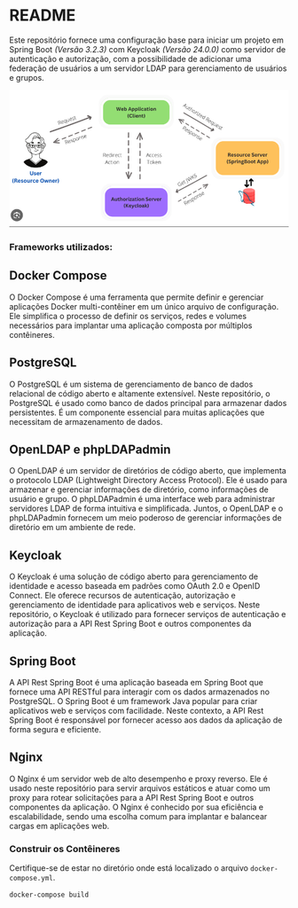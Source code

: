 # README

Este repositório fornece uma configuração base para iniciar um projeto em Spring Boot _(Versão 3.2.3)_ com Keycloak _(Versão 24.0.0)_ como servidor de autenticação e autorização, com a possibilidade de adicionar uma federação de usuários a um servidor LDAP para gerenciamento de usuários e grupos.

<p>
  <img src="https://raw.githubusercontent.com/haryelnascimento/spring-keycloak/master/imge/diagram.png" alt="Diagram">
</p>

### Frameworks utilizados:

## Docker Compose
O Docker Compose é uma ferramenta que permite definir e gerenciar aplicações Docker multi-contêiner em um único arquivo de configuração. Ele simplifica o processo de definir os serviços, redes e volumes necessários para implantar uma aplicação composta por múltiplos contêineres.

## PostgreSQL
O PostgreSQL é um sistema de gerenciamento de banco de dados relacional de código aberto e altamente extensível. Neste repositório, o PostgreSQL é usado como banco de dados principal para armazenar dados persistentes. É um componente essencial para muitas aplicações que necessitam de armazenamento de dados.

## OpenLDAP e phpLDAPadmin
O OpenLDAP é um servidor de diretórios de código aberto, que implementa o protocolo LDAP (Lightweight Directory Access Protocol). Ele é usado para armazenar e gerenciar informações de diretório, como informações de usuário e grupo. O phpLDAPadmin é uma interface web para administrar servidores LDAP de forma intuitiva e simplificada. Juntos, o OpenLDAP e o phpLDAPadmin fornecem um meio poderoso de gerenciar informações de diretório em um ambiente de rede.

## Keycloak
O Keycloak é uma solução de código aberto para gerenciamento de identidade e acesso baseada em padrões como OAuth 2.0 e OpenID Connect. Ele oferece recursos de autenticação, autorização e gerenciamento de identidade para aplicativos web e serviços. Neste repositório, o Keycloak é utilizado para fornecer serviços de autenticação e autorização para a API Rest Spring Boot e outros componentes da aplicação.

## Spring Boot
A API Rest Spring Boot é uma aplicação baseada em Spring Boot que fornece uma API RESTful para interagir com os dados armazenados no PostgreSQL. O Spring Boot é um framework Java popular para criar aplicativos web e serviços com facilidade. Neste contexto, a API Rest Spring Boot é responsável por fornecer acesso aos dados da aplicação de forma segura e eficiente.

## Nginx
O Nginx é um servidor web de alto desempenho e proxy reverso. Ele é usado neste repositório para servir arquivos estáticos e atuar como um proxy para rotear solicitações para a API Rest Spring Boot e outros componentes da aplicação. O Nginx é conhecido por sua eficiência e escalabilidade, sendo uma escolha comum para implantar e balancear cargas em aplicações web.

### Construir os Contêineres

Certifique-se de estar no diretório onde está localizado o arquivo `docker-compose.yml`.

```bash
docker-compose build
